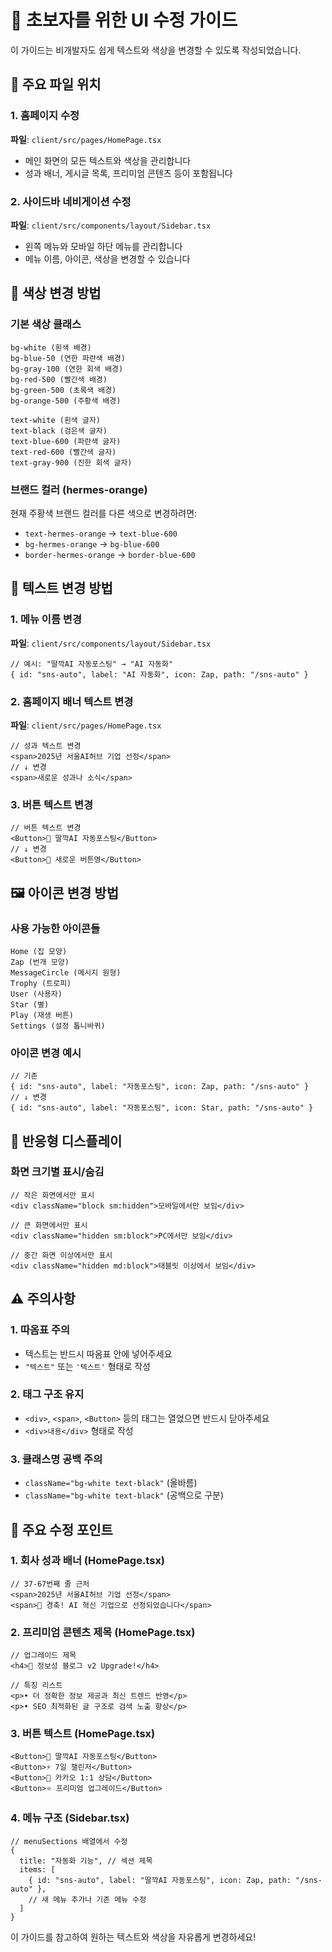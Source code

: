 # 🔧 초보자를 위한 UI 수정 가이드

이 가이드는 비개발자도 쉽게 텍스트와 색상을 변경할 수 있도록 작성되었습니다.

## 📁 주요 파일 위치

### 1. 홈페이지 수정
**파일**: `client/src/pages/HomePage.tsx`
- 메인 화면의 모든 텍스트와 색상을 관리합니다
- 성과 배너, 게시글 목록, 프리미엄 콘텐츠 등이 포함됩니다

### 2. 사이드바 네비게이션 수정
**파일**: `client/src/components/layout/Sidebar.tsx`
- 왼쪽 메뉴와 모바일 하단 메뉴를 관리합니다
- 메뉴 이름, 아이콘, 색상을 변경할 수 있습니다

## 🎨 색상 변경 방법

### 기본 색상 클래스
```
bg-white (흰색 배경)
bg-blue-50 (연한 파란색 배경)
bg-gray-100 (연한 회색 배경)
bg-red-500 (빨간색 배경)
bg-green-500 (초록색 배경)
bg-orange-500 (주황색 배경)

text-white (흰색 글자)
text-black (검은색 글자)
text-blue-600 (파란색 글자)
text-red-600 (빨간색 글자)
text-gray-900 (진한 회색 글자)
```

### 브랜드 컬러 (hermes-orange)
현재 주황색 브랜드 컬러를 다른 색으로 변경하려면:
- `text-hermes-orange` → `text-blue-600`
- `bg-hermes-orange` → `bg-blue-600`
- `border-hermes-orange` → `border-blue-600`

## 📝 텍스트 변경 방법

### 1. 메뉴 이름 변경
**파일**: `client/src/components/layout/Sidebar.tsx`
```tsx
// 예시: "딸깍AI 자동포스팅" → "AI 자동화"
{ id: "sns-auto", label: "AI 자동화", icon: Zap, path: "/sns-auto" }
```

### 2. 홈페이지 배너 텍스트 변경
**파일**: `client/src/pages/HomePage.tsx`
```tsx
// 성과 텍스트 변경
<span>2025년 서울AI허브 기업 선정</span>
// ↓ 변경
<span>새로운 성과나 소식</span>
```

### 3. 버튼 텍스트 변경
```tsx
// 버튼 텍스트 변경
<Button>🚀 딸깍AI 자동포스팅</Button>
// ↓ 변경
<Button>🚀 새로운 버튼명</Button>
```

## 🖼️ 아이콘 변경 방법

### 사용 가능한 아이콘들
```tsx
Home (집 모양)
Zap (번개 모양)
MessageCircle (메시지 원형)
Trophy (트로피)
User (사용자)
Star (별)
Play (재생 버튼)
Settings (설정 톱니바퀴)
```

### 아이콘 변경 예시
```tsx
// 기존
{ id: "sns-auto", label: "자동포스팅", icon: Zap, path: "/sns-auto" }
// ↓ 변경
{ id: "sns-auto", label: "자동포스팅", icon: Star, path: "/sns-auto" }
```

## 📱 반응형 디스플레이

### 화면 크기별 표시/숨김
```tsx
// 작은 화면에서만 표시
<div className="block sm:hidden">모바일에서만 보임</div>

// 큰 화면에서만 표시
<div className="hidden sm:block">PC에서만 보임</div>

// 중간 화면 이상에서만 표시
<div className="hidden md:block">태블릿 이상에서 보임</div>
```

## ⚠️ 주의사항

### 1. 따옴표 주의
- 텍스트는 반드시 따옴표 안에 넣어주세요
- `"텍스트"` 또는 `'텍스트'` 형태로 작성

### 2. 태그 구조 유지
- `<div>`, `<span>`, `<Button>` 등의 태그는 열었으면 반드시 닫아주세요
- `<div>내용</div>` 형태로 작성

### 3. 클래스명 공백 주의
- `className="bg-white text-black"` (올바름)
- `className="bg-white text-black"` (공백으로 구분)

## 🎯 주요 수정 포인트

### 1. 회사 성과 배너 (HomePage.tsx)
```tsx
// 37-67번째 줄 근처
<span>2025년 서울AI허브 기업 선정</span>
<span>🎉 경축! AI 혁신 기업으로 선정되었습니다</span>
```

### 2. 프리미엄 콘텐츠 제목 (HomePage.tsx)
```tsx
// 업그레이드 제목
<h4>📝 정보성 블로그 v2 Upgrade!</h4>

// 특징 리스트
<p>• 더 정확한 정보 제공과 최신 트렌드 반영</p>
<p>• SEO 최적화된 글 구조로 검색 노출 향상</p>
```

### 3. 버튼 텍스트 (HomePage.tsx)
```tsx
<Button>🚀 딸깍AI 자동포스팅</Button>
<Button>⚡ 7일 챌린저</Button>
<Button>💬 카카오 1:1 상담</Button>
<Button>⭐ 프리미엄 업그레이드</Button>
```

### 4. 메뉴 구조 (Sidebar.tsx)
```tsx
// menuSections 배열에서 수정
{
  title: "자동화 기능", // 섹션 제목
  items: [
    { id: "sns-auto", label: "딸깍AI 자동포스팅", icon: Zap, path: "/sns-auto" },
    // 새 메뉴 추가나 기존 메뉴 수정
  ]
}
```

이 가이드를 참고하여 원하는 텍스트와 색상을 자유롭게 변경하세요!